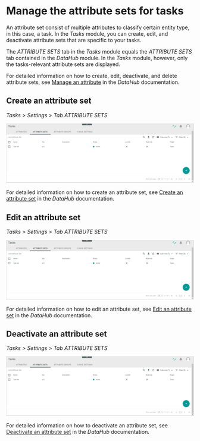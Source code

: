 # Manage the attribute sets for tasks

An attribute set consist of multiple attributes to classify certain entity type, in this case, a task. In the *Tasks* module, you can create, edit, and deactivate attribute sets that are specific to your tasks. 

The *ATTRIBUTE SETS* tab in the *Tasks* module equals the *ATTRIBUTE SETS* tab contained in the *DataHub* module. In the *Tasks* module, however, only the tasks-relevant attribute sets are displayed. 

For detailed information on how to create, edit, deactivate, and delete attribute sets, see [Manage an attribute](../../DataHub/Integration/02_ManageAttributeSets.md) in the *DataHub* documentation.

[comment]: <> (Hier Button LOCK für Attribute sets. So gewollt? Auch in DataHub in terminologie-einspielen 2!)

[comment]: <> (so allgemein, oder unter dem jeweiligen Procedure?)

## Create an attribute set

*Tasks > Settings > Tab ATTRIBUTE SETS*

![Attributes](../../Assets/Screenshots/Tasks/Settings/AttributeSets/TasksAttributeSets.png "[Attributes]")

For detailed information on how to create an attribute set, see [Create an attribute set](../../DataHub/Integration/02_ManageAttributeSets.md#create-an-attribute-set) in the *DataHub* documentation.

## Edit an attribute set

*Tasks > Settings > Tab ATTRIBUTE SETS*

![Attributes](../../Assets/Screenshots/Tasks/Settings/AttributeSets/TasksAttributeSets.png "[Attributes]")

For detailed information on how to edit an attribute set, see [Edit an attribute set](../../DataHub/Integration/02_ManageAttributeSets.md#edit-an-attribute-set) in the *DataHub* documentation.

## Deactivate an attribute set

*Tasks > Settings > Tab ATTRIBUTE SETS*

![Attributes](../../Assets/Screenshots/Tasks/Settings/AttributeSets/TasksAttributeSets.png "[Attributes]")

For detailed information on how to deactivate an attribute set, see [Deactivate an attribute set](../../DataHub/Integration/02_ManageAttributeSets.md#deactivate-an-attribute-set) in the *DataHub* documentation.



